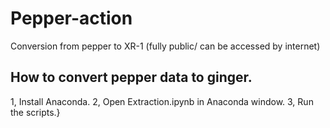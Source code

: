 # Pepper-action
Conversion from pepper to XR-1 (fully public/ can be accessed by internet)

## How to convert pepper data to ginger.

1, Install Anaconda.
2, Open Extraction.ipynb in Anaconda window.
3, Run the scripts.}